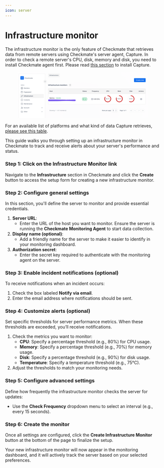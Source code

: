 ```yaml
---
icon: server
---
```


# Infrastructure monitor

The infrastructure monitor is the only feature of Checkmate that retrieves data from remote servers using Checkmate's server agent, Capture. In order to check a remote server's CPU, disk, memory and disk, you need to install Checkmate agent first. Please read [this section](server-monitoring-agent.md) to install Capture.

<figure><img src="../.gitbook/assets/image.png" alt=""><figcaption></figcaption></figure>

For an available list of platforms and what kind of data Capture retrieves, [please see this table](https://github.com/bluewave-labs/capture).

This guide walks you through setting up an infrastructure monitor in Checkmate to track and receive alerts about your server's performance and status.

### Step 1: Click on the Infrastructure Monitor link

Navigate to the **Infrastructure** section in Checkmate and click the **Create** button to access the setup form for creating a new infrastructure monitor.

### Step 2: Configure general settings

In this section, you'll define the server to monitor and provide essential credentials.

1. **Server URL**:
   * Enter the URL of the host you want to monitor. Ensure the server is running the **Checkmate Monitoring Agent** to start data collection.
2. **Display name (optional)**:
   * Add a friendly name for the server to make it easier to identify in your monitoring dashboard.
3. **Authorization secret**:
   * Enter the secret key required to authenticate with the monitoring agent on the server.

### Step 3: Enable incident notifications (optional)

To receive notifications when an incident occurs:

1. Check the box labeled **Notify via email**.
2. Enter the email address where notifications should be sent.

### Step 4: Customize alerts (optional)

Set specific thresholds for server performance metrics. When these thresholds are exceeded, you’ll receive notifications.

1. Check the metrics you want to monitor:
   * **CPU**: Specify a percentage threshold (e.g., 80%) for CPU usage.
   * **Memory**: Specify a percentage threshold (e.g., 70%) for memory usage.
   * **Disk**: Specify a percentage threshold (e.g., 90%) for disk usage.
   * **Temperature**: Specify a temperature threshold (e.g., 75°C).
2. Adjust the thresholds to match your monitoring needs.

### Step 5: Configure advanced settings

Define how frequently the infrastructure monitor checks the server for updates:

* Use the **Check Frequency** dropdown menu to select an interval (e.g., every 15 seconds).

### Step 6: Create the monitor

Once all settings are configured, click the **Create Infrastructure Monitor** button at the bottom of the page to finalize the setup.

Your new infrastructure monitor will now appear in the monitoring dashboard, and it will actively track the server based on your selected preferences.

